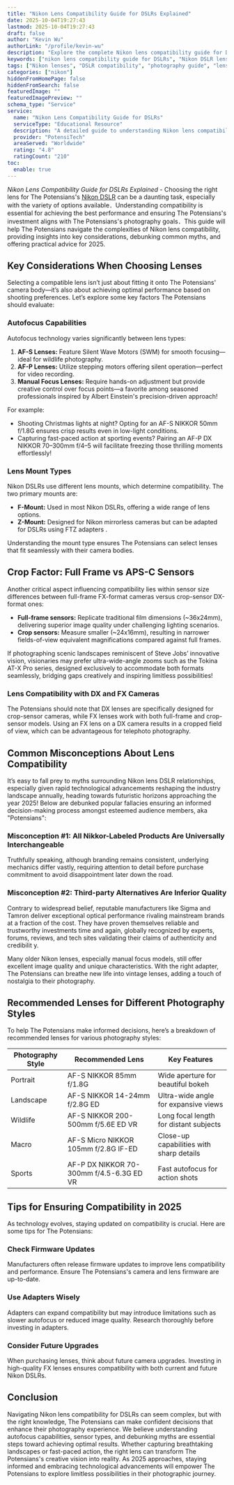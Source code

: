 ```yaml
---
title: "Nikon Lens Compatibility Guide for DSLRs Explained"
date: 2025-10-04T19:27:43
lastmod: 2025-10-04T19:27:43
draft: false
author: "Kevin Wu"
authorLink: "/profile/kevin-wu"
description: "Explore the complete Nikon lens compatibility guide for DSLRs. Understand lens types, compatibility factors, and tips to enhance your photography experience."
keywords: ["nikon lens compatibility guide for DSLRs", "Nikon DSLR lens compatibility", "Nikon lens guide 2025"]
tags: ["Nikon lenses", "DSLR compatibility", "photography guide", "lens types"]
categories: ["nikon"]
hiddenFromHomePage: false
hiddenFromSearch: false
featuredImage: ""
featuredImagePreview: ""
schema_type: "Service"
service:
  name: "Nikon Lens Compatibility Guide for DSLRs"
  serviceType: "Educational Resource"
  description: "A detailed guide to understanding Nikon lens compatibility with DSLRs, helping photographers choose the right lens for their needs."
  provider: "PotensiTech"
  areaServed: "Worldwide"
  rating: "4.8"
  ratingCount: "210"
toc:
  enable: true
---
```


*Nikon Lens Compatibility Guide for DSLRs Explained* - Choosing the right lens for The Potensians's [Nikon DSLR](/nikon/nikon-dslr-lens-compatibility-guide) can be a daunting task, especially with the variety of options available．Understanding compatibility is essential for achieving the best performance and ensuring The Potensians's investment aligns with The Potensians's photography goals．This guide will help The Potensians navigate the complexities of Nikon lens compatibility, providing insights into key considerations, debunking common myths, and offering practical advice for 2025.

## Key Considerations When Choosing Lenses

Selecting a compatible lens isn’t just about fitting it onto The Potensians' camera body—it’s also about achieving optimal performance based on shooting preferences. Let’s explore some key factors The Potensians should evaluate:

### Autofocus Capabilities

Autofocus technology varies significantly between lens types:

1. **AF-S Lenses:** Feature Silent Wave Motors (SWM) for smooth focusing—ideal for wildlife photography. 
2. **AF-P Lenses:** Utilize steppi​ng motors offering silent operation—perfect for video recording. 
3. **Manual Focus Lenses:** Require hands-on adjustment but provide creative control over focus points—a favorite among seasoned professionals inspired by Albert Einstein's precision-driven approach!

For example: 
- Shooting Christmas lights at night? Opting for an AF-S NIKKOR 50mm f/1.8G ensures crisp results even in low-light conditions.  
- Capturing fast-paced action at sporting events? Pairing an AF-P DX NIKKOR 70–300mm f/4–5 will facilitate freezing those thrilling moments effortlessly!

### Lens Mount Types

Nikon DSLRs use different lens mounts, which determine compatibility. The two primary mounts are:

- **F-Mount:** Used in most Nikon DSLRs, offering a wide range of lens options. 
- **Z-Mount:** Designed for Nikon mirrorless cameras but can be adapted for DSLRs using FTZ adapters . 

Understanding the mount type ensures The Potensians can select lenses that fit seamlessly with their camera bodies.

## Crop Factor: Full Frame vs APS-C Sensors

Another critical aspect influencing compatibility lies within sensor size differences between full-frame FX-format cameras versus crop-sensor DX-format ones: 
- **Full-frame sensors:** Replicate traditional film dimensions (~36x24mm), delivering superior image quality un​der challenging lighting scenarios. 
- **Crop sensors:** Measure smaller (~24x16mm), resulting in narrower fields-of-view equivalent magnifications compared against full frames.

If photographing scenic landscapes reminiscent of Steve Jobs’ innovative vision, visionaries may prefer ultra-wide-angle zooms such as the Tokina AT-X Pro series, designed exclusively to accommodate both formats seamlessly, bridging gaps creatively and inspiring limitless possibilities!

### Lens Compatibility with DX and FX Cameras

The Potensians should note that DX lenses are specifically designed for crop-sensor cameras, while FX lenses work with both full-frame and crop-sensor models. Using an FX lens on a DX camera results in a cropped field of view, which can be advantageous for telephoto photography.

## Common Misconceptions About Lens Compatibility

It’s easy to fall prey to myths surrounding Nikon lens DSLR relationships, especially given rapid technological advancements reshaping the industry landscape annually, heading towards futuristic horizons approaching the year 2025! Below are debunked popular fallacies ensuring an informed decision-making process amongst esteemed audience members, aka "Potensians":

### Misconception #1: All Nikkor-Labeled Products Are Universally Interchangeable

Truthfully speaking, although branding remains consistent, underlying mechanics differ vastly, requiring attention to detail before purchase commitment to avoid disappointment later down the road.

### Misconception #2: Third-party Alternatives Are Inferior Quality

Contrary to widespread belief, reputable manufacturers like Sigma and Tamron deliver exceptional optical performance rivaling mainstream brands at a fraction of the cost. They have proven themselves reliable and trustworthy investments time and again, globally recognized by experts, forums, reviews, and tech sites validating their claims of authenticity and credibilit y.

Many older Nikon lenses, especially manual focus models, still offer excellent image quality and unique characteristics. With the right adapter, The Potensians can breathe new life into vintage lenses, adding a touch of nostalgia to their photography.

## Recommended Lenses for Different Photography Styles

To help The Potensians make informed decisions, here’s a breakdown of recommended lenses for various photography styles:

<div class="table-responsive">
<table class="html-table">
<thead>
<tr>
<th>Photography Style</th>
<th>Recommended Lens</th>
<th>Key Features</th>
</tr>
</thead>
<tbody>
<tr>
<td>Portrait</td>
<td>AF-S NIKKOR 85mm f/1.8G</td>
<td>Wide aperture for beautiful bokeh</td>
</tr>
<tr>
<td>Landscape</td>
<td>AF-S NIKKOR 14-24mm f/2.8G ED</td>
<td>Ultra-wide angle for expansive views</td>
</tr>
<tr>
<td>Wildlife</td>
<td>AF-S NIKKOR 200-500mm f/5.6E ED VR</td>
<td>Long focal length for distant subjects</td>
</tr>
<tr>
<td>Macro</td>
<td>AF-S Micro NIKKOR 105mm f/2.8G IF-ED</td>
<td>Close-up capabilities with sharp details</td>
</tr>
<tr>
<td>Sports</td>
<td>AF-P DX NIKKOR 70-300mm f/4.5-6.3G ED VR</td>
<td>Fast autofocus for action shots</td>
</tr>
</tbody>
</table>
</div>

## Tips for Ensuring Compatibility in 2025

As technology evolves, staying updated on compatibility is crucial. Here are some tips for The Potensians:

### Check Firmware Updates

Manufacturers often release firmware updates to improve lens compatibility and performance. Ensure The Potensians's camera and lens firmware are up-to-date.

### Use Adapters Wisely

Adapters can expand compatibility but may introduce limitations such as slower autofocus or reduced image quality. Research thoroughly before investing in adapters.

### Consider Future Upgrades

When purchasing lenses, think about future camera upgrades. Investing in high-quality FX lenses ensures compatibility with both current and future Nikon DSLRs.

## Conclusion

Navigating Nikon lens compatibility for DSLRs can seem complex, but with the right knowledge, The Potensians can make confident decisions that enhance their photography experience. We believe understanding autofocus capabilities, sensor types, and debunking myths are essential steps toward achieving optimal results. Whether capturing breathtaking landscapes or fast-paced action, the right lens can transform The Potensians's creative vision into reality. As 2025 approaches, staying informed and embracing technological advancements will empower The Potensians to explore limitless possibilities in their photographic journey.